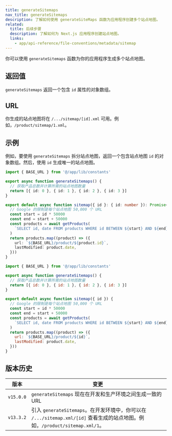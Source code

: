 ```yaml
---
title: generateSitemaps
nav_title: generateSitemaps
description: 了解如何使用 generateSiteMaps 函数为应用程序创建多个站点地图。
related:
  title: 后续步骤
  description: 了解如何为 Next.js 应用程序创建站点地图。
  links:
    - app/api-reference/file-conventions/metadata/sitemap
---
```


你可以使用 `generateSitemaps` 函数为你的应用程序生成多个站点地图。

## 返回值

`generateSitemaps` 返回一个包含 `id` 属性的对象数组。

## URL

你生成的站点地图将在 `/.../sitemap/[id].xml` 可用。例如，`/product/sitemap/1.xml`。

## 示例

例如，要使用 `generateSitemaps` 拆分站点地图，返回一个包含站点地图 `id` 的对象数组。然后，使用 `id` 生成唯一的站点地图。

```ts filename="app/product/sitemap.ts" switcher
import { BASE_URL } from '@/app/lib/constants'

export async function generateSitemaps() {
  // 获取产品总数并计算所需的站点地图数量
  return [{ id: 0 }, { id: 1 }, { id: 2 }, { id: 3 }]
}

export default async function sitemap({ id }: { id: number }): Promise<MetadataRoute.Sitemap> {
  // Google 的限制是每个站点地图 50,000 个 URL
  const start = id * 50000
  const end = start + 50000
  const products = await getProducts(
    `SELECT id, date FROM products WHERE id BETWEEN ${start} AND ${end}`,
  )
  return products.map((product) => ({
    url: `${BASE_URL}/product/${product.id}`,
    lastModified: product.date,
  }))
}
```

```js filename="app/product/sitemap.js" switcher
import { BASE_URL } from '@/app/lib/constants'

export async function generateSitemaps() {
  // 获取产品总数并计算所需的站点地图数量
  return [{ id: 0 }, { id: 1 }, { id: 2 }, { id: 3 }]
}

export default async function sitemap({ id }) {
  // Google 的限制是每个站点地图 50,000 个 URL
  const start = id * 50000
  const end = start + 50000
  const products = await getProducts(
    `SELECT id, date FROM products WHERE id BETWEEN ${start} AND ${end}`,
  )
  return products.map((product) => ({
    url: `${BASE_URL}/product/${id}`,
    lastModified: product.date,
  }))
}
```

## 版本历史

| 版本      | 变更                                                                                                                         |
| --------- | ---------------------------------------------------------------------------------------------------------------------------- |
| `v15.0.0` | `generateSitemaps` 现在在开发和生产环境之间生成一致的 URL                                                                    |
| `v13.3.2` | 引入 `generateSitemaps`。在开发环境中，你可以在 `/.../sitemap.xml/[id]` 查看生成的站点地图。例如，`/product/sitemap.xml/1`。 |

